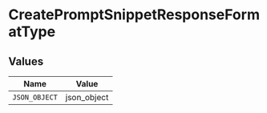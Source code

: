 # CreatePromptSnippetResponseFormatType


## Values

| Name          | Value         |
| ------------- | ------------- |
| `JSON_OBJECT` | json_object   |